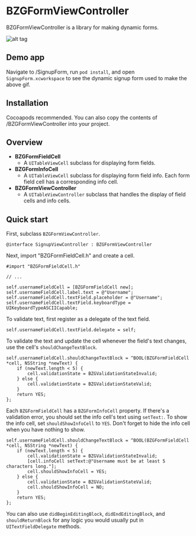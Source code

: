 BZGFormViewController
=====================

BZGFormViewController is a library for making dynamic forms.

![alt tag](https://raw.github.com/benzguo/BZGFormViewController/master/Screenshots/SignupForm.gif)

## Demo app
Navigate to /SignupForm, run `pod install`, and open `SignupForm.xcworkspace` to see the dynamic signup form used to make the above gif.

## Installation

Cocoapods recommended. You can also copy the contents of /BZGFormViewController into your project.

## Overview

+ **BZGFormFieldCell**
    + A `UITableViewCell` subclass for displaying form fields.
+ **BZGFormInfoCell**
    + A `UITableViewCell` subclass for displaying form field info. Each form field cell has a corresponding info cell.
+ **BZGFormViewController**
    + A `UITableViewController` subclass that handles the display of field cells and info cells.

## Quick start

First, subclass `BZGFormViewController`.
```objc
@interface SignupViewController : BZGFormViewController
```
Next, import "BZGFormFieldCell.h" and create a cell.
```objc
#import "BZGFormFieldCell.h"

// ...

self.usernameFieldCell = [BZGFormFieldCell new];
self.usernameFieldCell.label.text = @"Username";
self.usernameFieldCell.textField.placeholder = @"Username";
self.usernameFieldCell.textField.keyboardType = UIKeyboardTypeASCIICapable;
```
To validate text, first register as a delegate of the text field.
```objc
self.usernameFieldCell.textField.delegate = self;
```
To validate the text and update the cell whenever the field's text changes, use the cell's `shouldChangeTextBlock`.
```objc
self.usernameFieldCell.shouldChangeTextBlock = ^BOOL(BZGFormFieldCell *cell, NSString *newText) {
    if (newText.length < 5) {
        cell.validationState = BZGValidationStateInvalid;
    } else {
        cell.validationState = BZGValidationStateValid;
    }
    return YES;
};
```
Each `BZGFormFieldCell` has a `BZGFormInfoCell` property. If there's a validation error, you should set the info cell's text using `setText:`. To show the info cell, set `shouldShowInfoCell` to `YES`. Don't forget to hide the info cell when you have nothing to show.
```objc
self.usernameFieldCell.shouldChangeTextBlock = ^BOOL(BZGFormFieldCell *cell, NSString *newText) {
    if (newText.length < 5) {
        cell.validationState = BZGValidationStateInvalid;
        [cell.infoCell setText:@"Username must be at least 5 characters long."];
        cell.shouldShowInfoCell = YES;
    } else {
        cell.validationState = BZGValidationStateValid;
        cell.shouldShowInfoCell = NO;
    }
    return YES;
};
```
You can also use `didBeginEditingBlock`, `didEndEditingBlock`, and `shouldReturnBlock` for any logic you would usually put in `UITextFieldDelegate` methods. 










